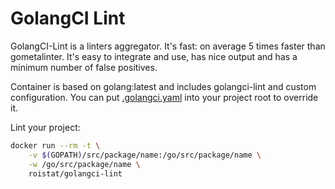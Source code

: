 # GolangCI Lint

GolangCI-Lint is a linters aggregator. It's fast: on average 5 times faster than gometalinter. It's easy to integrate and use, has nice output and has a minimum number of false positives.

Container is based on golang:latest and includes golangci-lint and custom configuration. You can put [.golangci.yaml](https://github.com/golangci/golangci-lint/blob/master/.golangci.example.yml) into your project root to override it.

Lint your project:

```bash
docker run --rm -t \
	-v $(GOPATH)/src/package/name:/go/src/package/name \
	-w /go/src/package/name \
	roistat/golangci-lint
```
